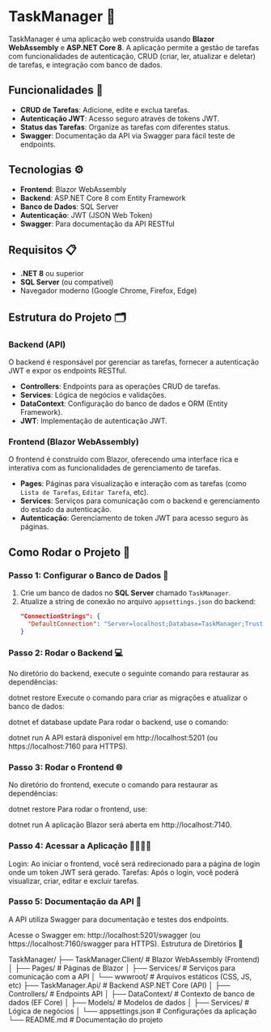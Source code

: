 # TaskManager 📝

TaskManager é uma aplicação web construída usando **Blazor WebAssembly** e **ASP.NET Core 8**. A aplicação permite a gestão de tarefas com funcionalidades de autenticação, CRUD (criar, ler, atualizar e deletar) de tarefas, e integração com banco de dados.

## Funcionalidades 🔧

- **CRUD de Tarefas**: Adicione, edite e exclua tarefas.
- **Autenticação JWT**: Acesso seguro através de tokens JWT.
- **Status das Tarefas**: Organize as tarefas com diferentes status.
- **Swagger**: Documentação da API via Swagger para fácil teste de endpoints.

## Tecnologias ⚙️

- **Frontend**: Blazor WebAssembly
- **Backend**: ASP.NET Core 8 com Entity Framework
- **Banco de Dados**: SQL Server
- **Autenticação**: JWT (JSON Web Token)
- **Swagger**: Para documentação da API RESTful

## Requisitos 📋

- **.NET 8** ou superior
- **SQL Server** (ou compatível)
- Navegador moderno (Google Chrome, Firefox, Edge)

## Estrutura do Projeto 🗂️

### Backend (API)

O backend é responsável por gerenciar as tarefas, fornecer a autenticação JWT e expor os endpoints RESTful.

- **Controllers**: Endpoints para as operações CRUD de tarefas.
- **Services**: Lógica de negócios e validações.
- **DataContext**: Configuração do banco de dados e ORM (Entity Framework).
- **JWT**: Implementação de autenticação JWT.

### Frontend (Blazor WebAssembly)

O frontend é construído com Blazor, oferecendo uma interface rica e interativa com as funcionalidades de gerenciamento de tarefas.

- **Pages**: Páginas para visualização e interação com as tarefas (como `Lista de Tarefas`, `Editar Tarefa`, etc).
- **Services**: Serviços para comunicação com o backend e gerenciamento do estado da autenticação.
- **Autenticação**: Gerenciamento de token JWT para acesso seguro às páginas.

## Como Rodar o Projeto 🚀

### Passo 1: Configurar o Banco de Dados 💾

1. Crie um banco de dados no **SQL Server** chamado `TaskManager`.
2. Atualize a string de conexão no arquivo `appsettings.json` do backend:
   ```json
   "ConnectionStrings": {
     "DefaultConnection": "Server=localhost;Database=TaskManager;Trusted_Connection=True;"
   }

### Passo 2: Rodar o Backend 💻
No diretório do backend, execute o seguinte comando para restaurar as dependências:

dotnet restore
Execute o comando para criar as migrações e atualizar o banco de dados:

dotnet ef database update
Para rodar o backend, use o comando:

dotnet run
A API estará disponível em http://localhost:5201 (ou https://localhost:7160 para HTTPS).

### Passo 3: Rodar o Frontend 🌐
No diretório do frontend, execute o comando para restaurar as dependências:

dotnet restore
Para rodar o frontend, use:

dotnet run
A aplicação Blazor será aberta em http://localhost:7140.

### Passo 4: Acessar a Aplicação 👩‍💻👨‍💻
Login: Ao iniciar o frontend, você será redirecionado para a página de login onde um token JWT será gerado.
Tarefas: Após o login, você poderá visualizar, criar, editar e excluir tarefas.

### Passo 5: Documentação da API 📑
A API utiliza Swagger para documentação e testes dos endpoints.

Acesse o Swagger em: http://localhost:5201/swagger (ou https://localhost:7160/swagger para HTTPS).
Estrutura de Diretórios 📂

TaskManager/
├── TaskManager.Client/   # Blazor WebAssembly (Frontend)
│   ├── Pages/            # Páginas de Blazor
│   ├── Services/         # Serviços para comunicação com a API
│   └── wwwroot/          # Arquivos estáticos (CSS, JS, etc)
├── TaskManager.Api/      # Backend ASP.NET Core (API)
│   ├── Controllers/      # Endpoints API
│   ├── DataContext/      # Contexto de banco de dados (EF Core)
│   ├── Models/           # Modelos de dados
│   ├── Services/         # Lógica de negócios
│   └── appsettings.json  # Configurações da aplicação
└── README.md             # Documentação do projeto
